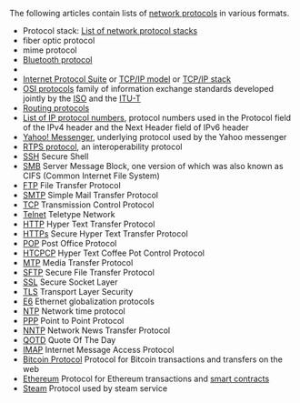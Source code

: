 <p>The following articles contain lists of <a href="https://en.wikipedia.org/wiki/Communications_protocol" title="Communications protocol">network protocols</a> in various formats.</p>
<ul>
<li>Protocol stack: <a href="https://en.wikipedia.org/wiki/List_of_network_protocol_stacks" title="List of network protocol stacks">List of network protocol stacks</a></li>
<li>fiber optic protocol</li>
<li>mime protocol</li>
<li><a href="https://en.wikipedia.org/wiki/Bluetooth_protocol" class="mw-redirect" title="Bluetooth protocol">Bluetooth protocol</a></li>
<li class="mw-empty-elt"></li>
<li><a href="https://en.wikipedia.org/wiki/Internet_Protocol_Suite" class="mw-redirect" title="Internet Protocol Suite">Internet Protocol Suite</a> or <a href="https://en.wikipedia.org/wiki/TCP/IP_model" class="mw-redirect" title="TCP/IP model">TCP/IP model</a> or <a href="https://en.wikipedia.org/wiki/TCP/IP_stack" class="mw-redirect" title="TCP/IP stack">TCP/IP stack</a></li>
<li><a href="https://en.wikipedia.org/wiki/OSI_protocols" title="OSI protocols">OSI protocols</a> family of information exchange standards developed jointly by the <a href="https://en.wikipedia.org/wiki/International_Organization_for_Standardization" title="International Organization for Standardization">ISO</a> and the <a href="https://en.wikipedia.org/wiki/ITU-T" title="ITU-T">ITU-T</a></li>
<li><a href="https://en.wikipedia.org/wiki/Routing_protocol" title="Routing protocol">Routing protocols</a></li>
<li><a href="https://en.wikipedia.org/wiki/List_of_IP_protocol_numbers" title="List of IP protocol numbers">List of IP protocol numbers</a>, protocol numbers used in the Protocol field of the IPv4 header and the Next Header field of IPv6 header</li>
<li><a href="https://en.wikipedia.org/wiki/Yahoo!_Messenger" title="Yahoo! Messenger">Yahoo! Messenger</a>, underlying protocol used by the Yahoo messenger</li>
<li><a href="https://en.wikipedia.org/wiki/RTPS_protocol" class="mw-redirect" title="RTPS protocol">RTPS protocol</a>, an interoperability protocol</li>
<li><a href="https://en.wikipedia.org/wiki/Secure_Shell" title="Secure Shell">SSH</a> Secure Shell</li>
<li><a href="https://en.wikipedia.orghttps://en.wikipedia.org/wiki/Server_Message_Block" title="Server Message Block">SMB</a> Server Message Block, one version of which was also known as CIFS (Common Internet File System)</li>
<li><a href="https://en.wikipedia.org/wiki/FTP" class="mw-redirect" title="FTP">FTP</a> File Transfer Protocol</li>
<li><a href="https://en.wikipedia.org/wiki/SMTP" class="mw-redirect" title="SMTP">SMTP</a> Simple Mail Transfer Protocol</li>
<li><a href="https://en.wikipedia.org/wiki/Transmission_Control_Protocol" title="Transmission Control Protocol">TCP</a> Transmission Control Protocol</li>
<li><a href="https://en.wikipedia.org/wiki/Telnet" title="Telnet">Telnet</a> Teletype Network</li>
<li><a href="https://en.wikipedia.org/wiki/HTTP" class="mw-redirect" title="HTTP">HTTP</a> Hyper Text Transfer Protocol</li>
<li><a href="https://en.wikipedia.org/wiki/HTTPs" class="mw-redirect" title="HTTPs">HTTPs</a> Secure Hyper Text Transfer Protocol</li>
<li><a href="https://en.wikipedia.org/wiki/Post_Office_Protocol" title="Post Office Protocol">POP</a> Post Office Protocol</li>
<li><a href="https://en.wikipedia.org/wiki/HTCPCP" class="mw-redirect" title="HTCPCP">HTCPCP</a> Hyper Text Coffee Pot Control Protocol</li>
<li><a href="https://en.wikipedia.org/wiki/Media_Transfer_Protocol" title="Media Transfer Protocol">MTP</a> Media Transfer Protocol</li>
<li><a href="https://en.wikipedia.org/wiki/SSH_File_Transfer_Protocol" title="SSH File Transfer Protocol">SFTP</a> Secure File Transfer Protocol</li>
<li><a href="https://en.wikipedia.org/wiki/Secure_Sockets_Layer" class="mw-redirect" title="Secure Sockets Layer">SSL</a> Secure Socket Layer</li>
<li><a href="https://en.wikipedia.org/wiki/Transport_Layer_Security" title="Transport Layer Security">TLS</a> Transport Layer Security</li>
<li><a href="/w/index.php?title=Network_Protocol_Stack_E6&amp;action=edit&amp;redlink=1" class="new" title="Network Protocol Stack E6 (page does not exist)">E6</a> Ethernet globalization protocols</li>
<li><a href="https://en.wikipedia.org/wiki/Network_Time_Protocol" title="Network Time Protocol">NTP</a> Network time protocol</li>
<li><a href="https://en.wikipedia.org/wiki/Point-to-point_protocol" class="mw-redirect" title="Point-to-point protocol">PPP</a> Point to Point Protocol</li>
<li><a href="https://en.wikipedia.org/wiki/Network_News_Transfer_Protocol" title="Network News Transfer Protocol">NNTP</a> Network News Transfer Protocol</li>
<li><a href="https://en.wikipedia.org/wiki/QOTD" title="QOTD">QOTD</a> Quote Of The Day</li>
<li><a href="https://en.wikipedia.org/wiki/Internet_Message_Access_Protocol" title="Internet Message Access Protocol">IMAP</a> Internet Message Access Protocol</li>
<li><a href="https://en.wikipedia.org/wiki/Bitcoin_Protocol" class="mw-redirect" title="Bitcoin Protocol">Bitcoin Protocol</a> Protocol for Bitcoin transactions and transfers on the web</li>
<li><a href="https://en.wikipedia.org/wiki/Ethereum" title="Ethereum">Ethereum</a> Protocol for Ethereum transactions and <a href="https://en.wikipedia.org/wiki/Smart_contracts" class="mw-redirect" title="Smart contracts">smart contracts</a></li>
<li><a href="https://en.wikipedia.org/wiki/Steam_(software)" title="Steam (software)">Steam</a> Protocol used by steam service</li>
</ul>
